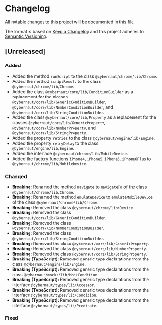 # Changelog

All notable changes to this project will be documented in this file.

The format is based on [Keep a Changelog][external-keepachangelog]
and this project adheres to [Semantic Versioning][external-semver-spec].

## [Unreleased]

### Added

- Added the method `runScript` to the class `@cybernaut/chrome/lib/Chrome`.
- Added the method `scriptResult` to the class `@cybernaut/chrome/lib/Chrome`.
- Added the class `@cybernaut/core/lib/ConditionBuilder` as a replacement for the classes `@cybernaut/core/lib/GenericConditionBuilder`, `@cybernaut/core/lib/NumberConditionBuilder`, and `@cybernaut/core/lib/StringConditionBuilder`.
- Added the class `@cybernaut/core/lib/Property` as a replacement for the classes `@cybernaut/core/lib/GenericProperty`, `@cybernaut/core/lib/NumberProperty`, and `@cybernaut/core/lib/StringProperty`.
- Added the property `retries` to the class `@cybernaut/engine/lib/Engine`.
- Added the property `retryDelay` to the class `@cybernaut/engine/lib/Engine`.
- Added the interface `@cybernaut/chrome/lib/MobileDevice`.
- Added the factory functions `iPhone4`, `iPhone5`, `iPhone6`, `iPhone6Plus` to `@cybernaut/chrome/lib/MobileDevice`.

### Changed

- **Breaking:** Renamed the method `navigate` to `navigateTo` of the class `@cybernaut/chrome/lib/Chrome`.
- **Breaking:** Renamed the method `emulateDevice` to `emulateMobileDevice` of the class `@cybernaut/chrome/lib/Chrome`.
- **Breaking:** Removed the class `@cybernaut/chrome/lib/Device`.
- **Breaking:** Removed the class `@cybernaut/core/lib/GenericConditionBuilder`.
- **Breaking:** Removed the class `@cybernaut/core/lib/NumberConditionBuilder`.
- **Breaking:** Removed the class `@cybernaut/core/lib/StringConditionBuilder`.
- **Breaking:** Removed the class `@cybernaut/core/lib/GenericProperty`.
- **Breaking:** Removed the class `@cybernaut/core/lib/NumberProperty`.
- **Breaking:** Removed the class `@cybernaut/core/lib/StringProperty`.
- **Breaking (TypeScript):** Removed generic type declarations from the class `@cybernaut/engine/lib/Engine`.
- **Breaking (TypeScript):** Removed generic type declarations from the class `@cybernaut/mocks/lib/MockCondition`.
- **Breaking (TypeScript):** Removed generic type declarations from the interface `@cybernaut/types/lib/Accessor`.
- **Breaking (TypeScript):** Removed generic type declarations from the interface `@cybernaut/types/lib/Condition`.
- **Breaking (TypeScript):** Removed generic type declarations from the interface `@cybernaut/types/lib/Predicate`.

### Fixed

[external-keepachangelog]: http://keepachangelog.com/en/1.0.0/
[external-semver-spec]: http://semver.org/spec/v2.0.0.html
